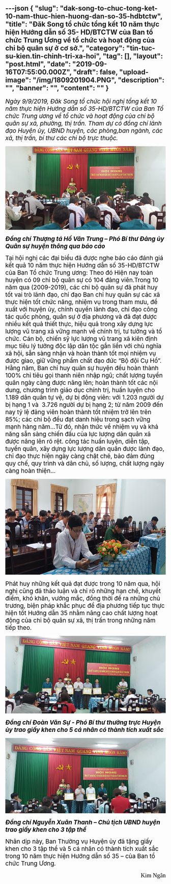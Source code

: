 ---json
{
    "slug": "dak-song-to-chuc-tong-ket-10-nam-thuc-hien-huong-dan-so-35-hdbtctw",
    "title": "Đăk Song tổ chức tổng kết 10 năm thực hiện Hướng dẫn số 35- HD/BTCTW của Ban tổ chức Trung Ương về tổ chức và hoạt động của chi bộ quân sự ở cơ sở.",
    "category": "tin-tuc-su-kien.tin-chinh-tri-xa-hoi",
    "tag": [],
    "layout": "post.html",
    "date": "2019-09-16T07:55:00.000Z",
    "draft": false,
    "upload-image": "/img/1809201904.PNG",
    "description": "",
    "banner": "",
    "__content__": ""
}
---
<p><span style="background-color:white"><em><span style="font-size:14.0pt"><span style="color:black">Ng&agrave;y 9/9/2019, Đăk Song tổ chức hội nghị tổng kết 10 năm thực hiện Hướng dẫn số 35-HD/BTCTW của Ban Tổ chức Trung ương về tổ chức v&agrave; hoạt động của chi bộ qu&acirc;n sự x&atilde;, phường, thị trấn. Tham dự c&oacute; đồng ch&iacute; l&atilde;nh đạo Huyện ủy, UBND huyện, c&aacute;c ph&ograve;ng,ban ng&agrave;nh, c&aacute;c x&atilde;, thị trấn, b&iacute; thư c&aacute;c chi bộ trực thuộc.</span></span></em></span></p>

<p><img alt="" src="/img/1809201901.PNG" /></p>

<p><span style="background-color:white"><strong><em><span style="font-size:14.0pt"><span style="color:black">Đồng ch&iacute; Thượng t&aacute; Hồ Văn Trung &ndash; Ph&oacute; B&iacute; thư Đảng ủy Qu&acirc;n sự huyện th&ocirc;ng qua b&aacute;o c&aacute;o</span></span></em></strong></span></p>

<p><span style="background-color:white"><span style="font-size:14.0pt"><span style="color:black">Tại hội nghị c&aacute;c đại biểu đ&atilde; được nghe b&aacute;o c&aacute;o đ&aacute;nh gi&aacute; kết quả 10 năm thực hiện Hướng dẫn số 35-HD/BTCTW của Ban Tổ chức Trung ương: Theo đ&oacute; Hiện nay to&agrave;n huyện c&oacute; 09 chi bộ qu&acirc;n sự c&oacute; 104 đảng vi&ecirc;n.Trong 10 năm qua (2009-2019), c&aacute;c chi bộ qu&acirc;n sự đ&atilde; ph&aacute;t huy tốt vai tr&ograve; l&atilde;nh đạo, chỉ đạo Ban chỉ huy qu&acirc;n sự c&aacute;c x&atilde; thực hiện tốt chức năng, nhiệm vụ trong tham mưu, đề xuất với huyện ủy, ch&iacute;nh quyền l&atilde;nh đạo, chỉ đạo c&ocirc;ng t&aacute;c quốc ph&ograve;ng, qu&acirc;n sự ở địa phương v&agrave; đ&atilde; đạt được nhiều kết quả thiết thực, hiệu quả trong x&acirc;y dựng lực lượng vũ trang x&atilde; vững mạnh về ch&iacute;nh trị, tư tưởng v&agrave; tổ chức. C&aacute;n bộ, chiến sỹ lực lượng vũ trang x&atilde; ki&ecirc;n định mục ti&ecirc;u l&yacute; tưởng độc lập d&acirc;n tộc gắn liền với chủ nghĩa x&atilde; hội, sẵn s&agrave;ng nhận v&agrave; ho&agrave;n th&agrave;nh tốt mọi nhiệm vụ được giao, giữ vững phẩm chất đạo đức &ldquo;Bộ đội Cụ Hồ&rdquo;. H<span style="background-color:white">ằng năm, Ban chỉ huy qu&acirc;n sự huyện đều ho&agrave;n th&agrave;nh 100% chỉ ti&ecirc;u gọi thanh ni&ecirc;n nhập ngũ; chất lượng tuyển qu&acirc;n ng&agrave;y c&agrave;ng được n&acirc;ng l&ecirc;n; ho&agrave;n th&agrave;nh tốt c&aacute;c nội dung, chương tr&igrave;nh gi&aacute;o dục ch&iacute;nh trị, huấn luyện cho 1.189 d&acirc;n qu&acirc;n tự vệ, dự bị động vi&ecirc;n: với 1.203 người dự bị hạng 1 v&agrave;&nbsp; 3.726 người dự bị hạng 2; </span>từ năm 2009 đến nay tỷ lệ đảng vi&ecirc;n ho&agrave;n th&agrave;nh tốt nhiệm trở l&ecirc;n tr&ecirc;n 85%; c&aacute;c chi bộ đều đạt danh hiệu trong sạch vững mạnh h&agrave;ng năm<span style="background-color:white">&hellip;Từ đ&oacute;, nhận thức về nhiệm vụ v&agrave; khả năng sẵn s&agrave;ng chiến đấu của lực lượng d&acirc;n qu&acirc;n x&atilde; được n&acirc;ng l&ecirc;n r&otilde; rệt.</span> c&ocirc;ng t&aacute;c huấn luyện, diễn tập, tuyển qu&acirc;n, x&acirc;y dựng lực lượng d&acirc;n qu&acirc;n được l&atilde;nh đạo, chỉ đạo thực hiện ng&agrave;y c&agrave;ng chặt chẽ, bảo đảm đ&uacute;ng quy chế, quy tr&igrave;nh v&agrave; d&acirc;n chủ, số lượng, chất lượng ng&agrave;y c&agrave;ng ho&agrave;n thiện&hellip;</span></span></span></p>

<p><img alt="" src="/img/1809201902.PNG" /></p>

<p><span style="background-color:white"><span style="font-size:14.0pt"><span style="color:black">Ph&aacute;t huy những kết quả đạt được trong 10 năm qua, <span style="background-color:white">hội nghị cũng đ&atilde; thảo luận v&agrave; chỉ r&otilde; những hạn chế, khuyết điểm, kh&oacute; khăn, vướng mắc, đồng thời đề ra những chủ trương, biện ph&aacute;p khắc phục để địa phương tiếp tục thực hiện tốt Hướng dẫn 35 nhằm n&acirc;ng cao chất lượng hoạt động của chi bộ qu&acirc;n sự x&atilde;, thị trấn trong những năm tiếp theo. </span></span></span></span></p>

<p><img alt="" src="/img/1809201903.PNG" /></p>

<p><span style="background-color:white"><strong><em><span style="font-size:14.0pt"><span style="background-color:white"><span style="color:black">Đồng ch&iacute; Đo&agrave;n Văn Sự - Ph&oacute; B&iacute; thư thường trực Huyện ủy trao giấy khen cho 5 c&aacute; nh&acirc;n c&oacute; th&agrave;nh t&iacute;ch xuất sắc</span></span></span></em></strong></span></p>

<p><img alt="" src="/img/1809201904.PNG" /></p>

<p><span style="background-color:white"><strong><em><span style="font-size:14.0pt"><span style="background-color:white"><span style="color:black">Đồng ch&iacute; Nguyễn Xu&acirc;n Thanh &ndash; Chủ tịch UBND huyện trao giấy khen cho 3 tập thể </span></span></span></em></strong></span></p>

<p><span style="background-color:white"><span style="font-size:14.0pt"><span style="background-color:white"><span style="color:black">Nh&acirc;n dịp n&agrave;y, Ban Thường vụ Huyện ủy đ&atilde; tặng giấy khen cho 3 tập thể v&agrave; 5 c&aacute; nh&acirc;n c&oacute; th&agrave;nh t&iacute;ch xuất sắc trong 10 năm thực hiện Hướng dẫn số 35 &ndash; của Ban tổ chức Trung Ương.</span></span></span></span></p>

<p style="text-align:right"><span style="font-size:14.0pt"><span style="background-color:white"><span style="font-family:&quot;Times New Roman&quot;,&quot;serif&quot;"><span style="color:black">Kim Ng&acirc;n</span></span></span></span></p>
